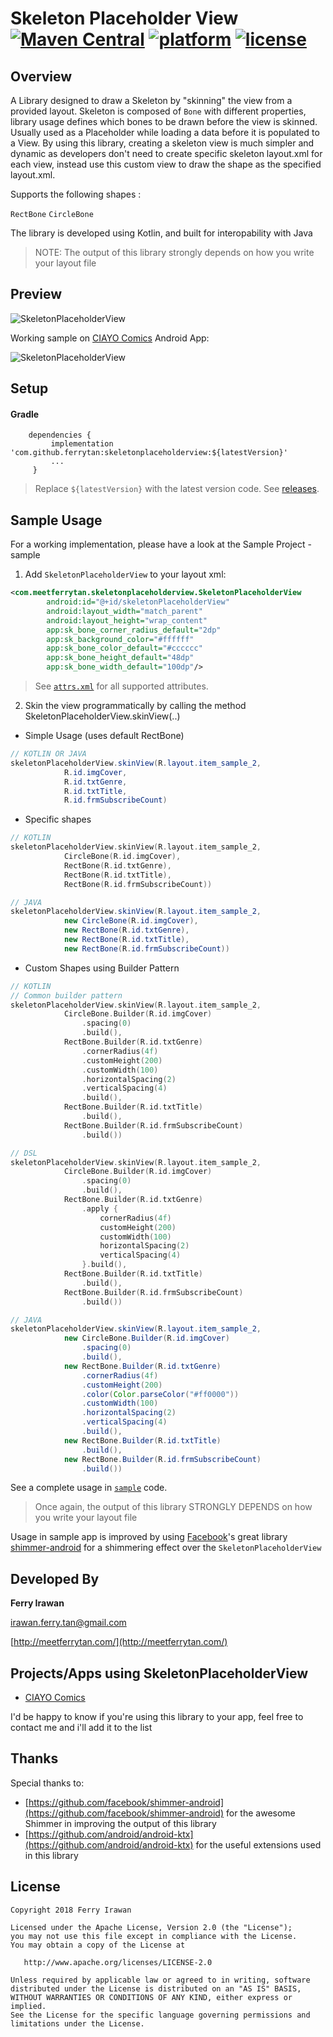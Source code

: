 # Skeleton Placeholder View [![Maven Central](https://img.shields.io/maven-central/v/com.github.ferrytan/skeletonplaceholderview.svg?label=Maven%20Central&colorB=blue)](https%3A%2F%2Fsearch.maven.org%2Fsearch%3Fq%3Da%3Askeletonplaceholderview) [![platform](https://img.shields.io/badge/platform-android-brightgreen.svg)](https://developer.android.com/index.html)  [![license](https://img.shields.io/badge/license-Apache%202-green.svg)](https://github.com/ferrytan/SkeletonPlaceholderView/blob/master/LICENSE.md)


## Overview

A Library designed to draw a Skeleton by "skinning" the view from a provided layout. Skeleton is composed of `Bone` with different properties, library usage defines which bones to be drawn before the view is skinned. Usually used as a Placeholder while loading a data before it is populated to a View.
By using this library, creating a skeleton view is much simpler and dynamic as developers don't need to create specific skeleton layout.xml for each view, instead use this custom view to draw the shape as the specified layout.xml.

Supports the following shapes :

`RectBone`
`CircleBone`

The library is developed using Kotlin, and built for interopability with Java
> NOTE: The output of this library strongly depends on how you write your layout file

## Preview

![SkeletonPlaceholderView](https://raw.githubusercontent.com/ferrytan/SkeletonPlaceholderView/master/preview/preview-2.jpg)

Working sample on [CIAYO Comics](https://https://play.google.com/store/apps/details?id=com.ciayo.comics) Android App:

![SkeletonPlaceholderView](https://raw.githubusercontent.com/ferrytan/SkeletonPlaceholderView/master/preview/preview.gif)

## Setup

#### Gradle
```
    dependencies {
         implementation 'com.github.ferrytan:skeletonplaceholderview:${latestVersion}'
         ...
     }
```

> Replace `${latestVersion}` with the latest version code. See [releases](https://github.com/ferrytan/SkeletonPlaceholderView/releases).

## Sample Usage
For a working implementation, please have a look at the Sample Project - sample

1. Add `SkeletonPlaceholderView` to your layout xml:
```xml
<com.meetferrytan.skeletonplaceholderview.SkeletonPlaceholderView
        android:id="@+id/skeletonPlaceholderView"
        android:layout_width="match_parent"
        android:layout_height="wrap_content"
        app:sk_bone_corner_radius_default="2dp"
        app:sk_background_color="#ffffff"
        app:sk_bone_color_default="#cccccc"
        app:sk_bone_height_default="48dp"
        app:sk_bone_width_default="100dp"/>
```


> See [`attrs.xml`](https://github.com/ferrytan/SkeletonPlaceholderView/blob/master/library/src/main/res/values/attrs.xml) for all supported attributes.

2. Skin the view programmatically by calling the method SkeletonPlaceholderView.skinView(..)
* Simple Usage (uses default RectBone)
```java
// KOTLIN OR JAVA
skeletonPlaceholderView.skinView(R.layout.item_sample_2,
            R.id.imgCover,
            R.id.txtGenre,
            R.id.txtTitle,
            R.id.frmSubscribeCount)
```
* Specific shapes
```kotlin
// KOTLIN
skeletonPlaceholderView.skinView(R.layout.item_sample_2,
            CircleBone(R.id.imgCover),
            RectBone(R.id.txtGenre),
            RectBone(R.id.txtTitle),
            RectBone(R.id.frmSubscribeCount))
```
```java
// JAVA
skeletonPlaceholderView.skinView(R.layout.item_sample_2,
            new CircleBone(R.id.imgCover),
            new RectBone(R.id.txtGenre),
            new RectBone(R.id.txtTitle),
            new RectBone(R.id.frmSubscribeCount))
```
* Custom Shapes using Builder Pattern
```kotlin
// KOTLIN
// Common builder pattern
skeletonPlaceholderView.skinView(R.layout.item_sample_2,
            CircleBone.Builder(R.id.imgCover)
            	.spacing(0)
                .build(),
            RectBone.Builder(R.id.txtGenre)
            	.cornerRadius(4f)
            	.customHeight(200)
            	.customWidth(100)
            	.horizontalSpacing(2)
            	.verticalSpacing(4)
            	.build(),
            RectBone.Builder(R.id.txtTitle)
            	.build(),
            RectBone.Builder(R.id.frmSubscribeCount)
            	.build())

// DSL
skeletonPlaceholderView.skinView(R.layout.item_sample_2,
            CircleBone.Builder(R.id.imgCover)
            	.spacing(0)
                .build(),
            RectBone.Builder(R.id.txtGenre)
                .apply {
                    cornerRadius(4f)
                    customHeight(200)
                    customWidth(100)
                    horizontalSpacing(2)
                    verticalSpacing(4)
                }.build(),
            RectBone.Builder(R.id.txtTitle)
            	.build(),
            RectBone.Builder(R.id.frmSubscribeCount)
            	.build())

```
```java
// JAVA
skeletonPlaceholderView.skinView(R.layout.item_sample_2,
            new CircleBone.Builder(R.id.imgCover)
            	.spacing(0)
                .build(),
            new RectBone.Builder(R.id.txtGenre)
                .cornerRadius(4f)
                .customHeight(200)
                .color(Color.parseColor("#ff0000"))
                .customWidth(100)
                .horizontalSpacing(2)
                .verticalSpacing(4)
                .build(),
            new RectBone.Builder(R.id.txtTitle)
                .build(),
            new RectBone.Builder(R.id.frmSubscribeCount)
                .build())
```
See a complete usage in [`sample`](https://github.com/ferrytan/SkeletonPlaceholderView/tree/master/sample) code.
> Once again, the output of this library STRONGLY DEPENDS on how you write your layout file

Usage in sample app is improved by using [Facebook](https://github.com/facebook)'s great library [shimmer-android](https://github.com/facebook/shimmer-android) for a shimmering effect over the `SkeletonPlaceholderView`
## Developed By

**Ferry Irawan**

<irawan.ferry.tan@gmail.com>

[http://meetferrytan.com/](http://meetferrytan.com/)

## Projects/Apps using SkeletonPlaceholderView

- <a href="https://https://play.google.com/store/apps/details?id=com.ciayo.comics">CIAYO Comics</a>

I'd be happy to know if you're using this library to your app, feel free to contact me and i'll add it to the list

## Thanks
Special thanks to:
- [https://github.com/facebook/shimmer-android](https://github.com/facebook/shimmer-android) for the awesome Shimmer in improving the output of this library
- [https://github.com/android/android-ktx](https://github.com/android/android-ktx) for the useful extensions used in this library
## License

```
Copyright 2018 Ferry Irawan

Licensed under the Apache License, Version 2.0 (the "License");
you may not use this file except in compliance with the License.
You may obtain a copy of the License at

   http://www.apache.org/licenses/LICENSE-2.0

Unless required by applicable law or agreed to in writing, software
distributed under the License is distributed on an "AS IS" BASIS,
WITHOUT WARRANTIES OR CONDITIONS OF ANY KIND, either express or implied.
See the License for the specific language governing permissions and
limitations under the License.
```